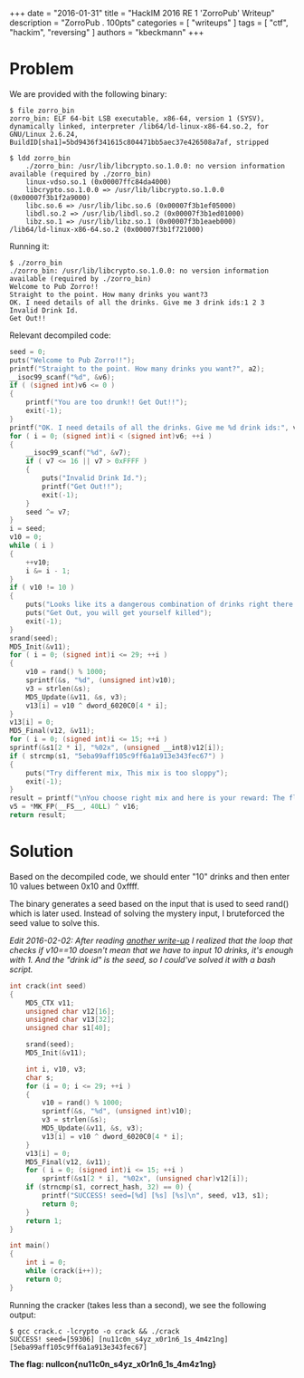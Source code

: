 +++
date        = "2016-01-31"
title       = "HackIM 2016 RE 1 'ZorroPub' Writeup"
description = "ZorroPub . 100pts"
categories  = [ "writeups" ]
tags        = [ "ctf", "hackim", "reversing" ]
authors     = "kbeckmann"
+++

# Problem

We are provided with the following binary:

~~~
$ file zorro_bin
zorro_bin: ELF 64-bit LSB executable, x86-64, version 1 (SYSV), dynamically linked, interpreter /lib64/ld-linux-x86-64.so.2, for GNU/Linux 2.6.24, BuildID[sha1]=5bd9436f341615c804471bb5aec37e426508a7af, stripped

$ ldd zorro_bin
    ./zorro_bin: /usr/lib/libcrypto.so.1.0.0: no version information available (required by ./zorro_bin)
    linux-vdso.so.1 (0x00007ffc84da4000)
    libcrypto.so.1.0.0 => /usr/lib/libcrypto.so.1.0.0 (0x00007f3b1f2a9000)
    libc.so.6 => /usr/lib/libc.so.6 (0x00007f3b1ef05000)
    libdl.so.2 => /usr/lib/libdl.so.2 (0x00007f3b1ed01000)
    libz.so.1 => /usr/lib/libz.so.1 (0x00007f3b1eaeb000)
/lib64/ld-linux-x86-64.so.2 (0x00007f3b1f721000)
~~~

Running it:

~~~
$ ./zorro_bin
./zorro_bin: /usr/lib/libcrypto.so.1.0.0: no version information available (required by ./zorro_bin)
Welcome to Pub Zorro!!
Straight to the point. How many drinks you want?3
OK. I need details of all the drinks. Give me 3 drink ids:1 2 3
Invalid Drink Id.
Get Out!!
~~~

Relevant decompiled code:

~~~c++
seed = 0;
puts("Welcome to Pub Zorro!!");
printf("Straight to the point. How many drinks you want?", a2);
__isoc99_scanf("%d", &v6);
if ( (signed int)v6 <= 0 )
{
    printf("You are too drunk!! Get Out!!");
    exit(-1);
}
printf("OK. I need details of all the drinks. Give me %d drink ids:", v6);
for ( i = 0; (signed int)i < (signed int)v6; ++i )
{
    __isoc99_scanf("%d", &v7);
    if ( v7 <= 16 || v7 > 0xFFFF )
    {
        puts("Invalid Drink Id.");
        printf("Get Out!!");
        exit(-1);
    }
    seed ^= v7;
}
i = seed;
v10 = 0;
while ( i )
{
    ++v10;
    i &= i - 1;
}
if ( v10 != 10 )
{
    puts("Looks like its a dangerous combination of drinks right there.");
    puts("Get Out, you will get yourself killed");
    exit(-1);
}
srand(seed);
MD5_Init(&v11);
for ( i = 0; (signed int)i <= 29; ++i )
{
    v10 = rand() % 1000;
    sprintf(&s, "%d", (unsigned int)v10);
    v3 = strlen(&s);
    MD5_Update(&v11, &s, v3);
    v13[i] = v10 ^ dword_6020C0[4 * i];
}
v13[i] = 0;
MD5_Final(v12, &v11);
for ( i = 0; (signed int)i <= 15; ++i )
sprintf(&s1[2 * i], "%02x", (unsigned __int8)v12[i]);
if ( strcmp(s1, "5eba99aff105c9ff6a1a913e343fec67") )
{
    puts("Try different mix, This mix is too sloppy");
    exit(-1);
}
result = printf("\nYou choose right mix and here is your reward: The flag is nullcon{%s}\n", v13);
v5 = *MK_FP(__FS__, 40LL) ^ v16;
return result;
~~~

# Solution

Based on the decompiled code, we should enter "10" drinks and then enter 10 values between 0x10 and 0xffff.

The binary generates a seed based on the input that is used to seed rand() which is later used. Instead of solving the mystery input, I bruteforced the seed value to solve this.

*Edit 2016-02-02: After reading [another write-up](https://github.com/Team-Sportsball/CTFs-2016/blob/master/nullcon-hackim-2016/RE_1/zorro_pub.md) I realized that the loop that checks if v10==10 doesn't mean that we have to input 10 drinks, it's enough with 1. And the "drink id" is the seed, so I could've solved it with a bash script.*


~~~c++
int crack(int seed)
{
    MD5_CTX v11;
    unsigned char v12[16];
    unsigned char v13[32];
    unsigned char s1[40];

    srand(seed);
    MD5_Init(&v11);

    int i, v10, v3;
    char s;
    for (i = 0; i <= 29; ++i )
    {
        v10 = rand() % 1000;
        sprintf(&s, "%d", (unsigned int)v10);
        v3 = strlen(&s);
        MD5_Update(&v11, &s, v3);
        v13[i] = v10 ^ dword_6020C0[4 * i];
    }
    v13[i] = 0;
    MD5_Final(v12, &v11);
    for ( i = 0; (signed int)i <= 15; ++i )
        sprintf(&s1[2 * i], "%02x", (unsigned char)v12[i]);
    if (strncmp(s1, correct_hash, 32) == 0) {
        printf("SUCCESS! seed=[%d] [%s] [%s]\n", seed, v13, s1);
        return 0;
    }
    return 1;
}

int main()
{
    int i = 0;
    while (crack(i++));
    return 0;
}
~~~

Running the cracker (takes less than a second), we see the following output:

~~~
$ gcc crack.c -lcrypto -o crack && ./crack
SUCCESS! seed=[59306] [nu11c0n_s4yz_x0r1n6_1s_4m4z1ng] [5eba99aff105c9ff6a1a913e343fec67]
~~~


**The flag: nullcon{nu11c0n_s4yz_x0r1n6_1s_4m4z1ng}**

